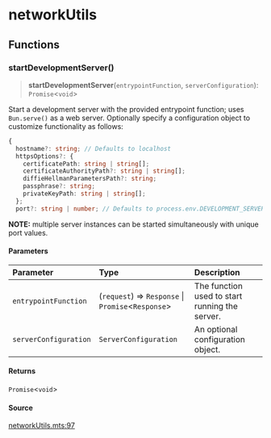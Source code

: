 # networkUtils

## Functions

### startDevelopmentServer()

> **startDevelopmentServer**(`entrypointFunction`, `serverConfiguration`): `Promise`\<`void`\>

Start a development server with the provided entrypoint function; uses `Bun.serve()` as a web
server. Optionally specify a configuration object to customize functionality as follows:
```ts
{
  hostname?: string; // Defaults to localhost
  httpsOptions?: {
    certificatePath: string | string[];
    certificateAuthorityPath?: string | string[];
    diffieHellmanParametersPath?: string;
    passphrase?: string;
    privateKeyPath: string | string[];
  };
  port?: string | number; // Defaults to process.env.DEVELOPMENT_SERVER_PORT or 3_000 for HTTP, 443 for HTTPS
```
**NOTE:** multiple server instances can be started simultaneously with unique port values.

#### Parameters

| Parameter | Type | Description |
| :------ | :------ | :------ |
| `entrypointFunction` | (`request`) => `Response` \| `Promise`\<`Response`\> | The function used to start running the server. |
| `serverConfiguration` | `ServerConfiguration` | An optional configuration object. |

#### Returns

`Promise`\<`void`\>

#### Source

[networkUtils.mts:97](https://github.com/mangs/bun-utils/blob/cdce40152e61089ecb23b11384de2237c07cb1a2/utils/networkUtils.mts#L97)
